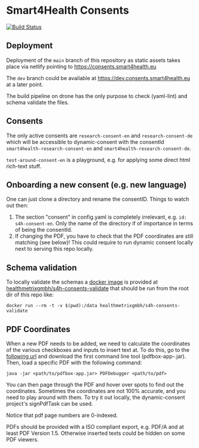 # Smart4Health Consents

[![Build Status](https://drone.healthmetrix.com/api/badges/healthmetrix/s4h-consents/status.svg)](https://drone.healthmetrix.com/healthmetrix/s4h-consents)

## Deployment

Deployment of the `main` branch of this repository as static assets takes place via netlify pointing
to https://consents.smart4health.eu

The `dev` branch could be available at https://dev.consents.smart4health.eu at a later point.

The build pipeline on drone has the only purpose to check (yaml-lint) and schema validate the files.

## Consents

The only active consents are `research-consent-en` and `research-consent-de` which will be accessible to dynamic-consent
with the
consentId `smart4health-research-consent-en` and `smart4health-research-consent-de`.

`test-around-consent-en` is a playground, e.g. for applying some direct html rich-text stuff.

## Onboarding a new consent (e.g. new language)

One can just clone a directory and rename the consentID. Things to watch out then:

1. The section "consent" in config.yaml is completely irrelevant, e.g. `id: s4h-consent-en`. Only the name of the
   directory if of importance in terms of being the consentId.
2. If changing the PDF, you have to check that the PDF coordinates are still matching (see below)! This could require to
   run dynamic consent locally next to serving this repo locally.

## Schema validation

To locally validate the schemas a [docker image](Dockerfile) is provided
at [healthmetrixgmbh/s4h-consents-validate](https://hub.docker.com/repository/docker/healthmetrixgmbh/s4h-consents-validate)
that should be run from the root dir of this repo like:

`docker run --rm -t -v $(pwd):/data healthmetrixgmbh/s4h-consents-validate`

## PDF Coordinates

When a new PDF needs to be added, we need to calculate the coordinates of the various checkboxes and inputs to insert
text at. To do this, go to the [following url](https://pdfbox.apache.org/download.cgi) and download the first command
line tool (pdfbox-app-<VERSION>.jar). Then, load a specific PDF with the following command:

```shell script
java -jar <path/to/pdfbox-app.jar> PDFDebugger <path/to/pdf>
```

You can then page through the PDF and hover over spots to find out the coordinates. Sometimes the coordinates are not
100% accurate, and you need to play around with them. To try it out locally, the dynamic-consent project's signPdfTask
can be used.

Notice that pdf page numbers are 0-indexed.

PDFs should be provided with a ISO compliant export, e.g. PDF/A and at least PDF Version 1.5. Otherwise inserted texts
could be hidden on some PDF viewers.